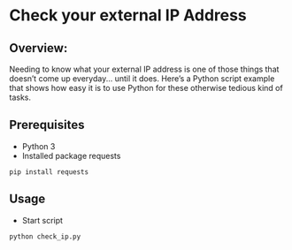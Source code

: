 # Check your external IP Address

## Overview:

Needing to know what your external IP address is one of those things that doesn’t come up everyday...
until it does. Here’s a Python script example that shows how easy it is to use Python for 
these otherwise tedious kind of tasks.

## Prerequisites

* Python 3
* Installed package requests
```
pip install requests
```

## Usage

* Start script  
```
python check_ip.py
```